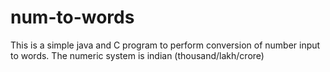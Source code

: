 # num-to-words
This is a simple java and C program to perform conversion of number input to words. The numeric system is indian (thousand/lakh/crore)
